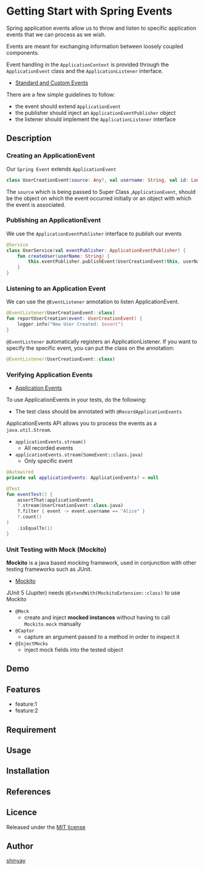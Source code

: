 # Getting Start with Spring Events
Spring application events allow us to throw and listen to specific application events that we can process as we wish.

Events are meant for exchanging information between loosely coupled components.

Event handling in the `ApplicationContext` is provided through the `ApplicationEvent` class and the `ApplicationListener` interface.
- [Standard and Custom Events](https://docs.spring.io/spring-framework/docs/current/reference/html/core.html#context-functionality-events)

There are a few simple guidelines to follow:
- the event should extend `ApplicationEvent`
- the publisher should inject an `ApplicationEventPublisher` object
- the listener should implement the `ApplicationListener` interface
## Description
### Creating an ApplicationEvent
Our `Spring Event` extends `ApplicationEvent`

```kotlin
class UserCreationEvent(source: Any?, val username: String, val id: Long) : ApplicationEvent(source!!)
```

The `source` which is being passed to Super Class ,`ApplicationEvent`, should be the object on which the event occurred initially or an object with which the event is associated.

### Publishing an ApplicationEvent
We use the `ApplicationEventPublisher` interface to publish our events

```kotlin
@Service
class UserService(val eventPublisher: ApplicationEventPublisher) {
    fun createUser(userName: String) {
        this.eventPublisher.publishEvent(UserCreationEvent(this, userName))
    }
}
```

### Listening to an Application Event
We can use the `@EventListener` annotation to listen ApplicationEvent.

```kotlin
@EventListener(UserCreationEvent::class)
fun reportUserCreation(event: UserCreationEvent) {
    logger.info("New User Created: $event")
}
```

`@EventListener` automatically registers an ApplicationListener.
If you want to specify the specific event, you can put the class on the annotation:
```kotlin
@EventListener(UserCreationEvent::class)
```

### Verifying Application Events
- [Application Events](https://docs.spring.io/spring-framework/docs/current/reference/html/testing.html#testcontext-application-events)

To use ApplicationEvents in your tests, do the following:

- The test class should be annotated with `@RecordApplicationEvents`

ApplicationEvents API allows you to process the events as a `java.util.Stream`.

- `applicationEvents.stream()`
  - All recorded events
- `applicationEvents.stream(SomeEvent::class.java)`
  - Only specific event

```kotlin
@Autowired
private val applicationEvents: ApplicationEvents? = null

@Test
fun eventTest() {
    assertThat(applicationEvents
    ?.stream(UserCreationEvent::class.java)
    ?.filter { event -> event.username == "Alice" }
    ?.count()
)
    .isEqualTo(1)
}
```

### Unit Testing with Mock (Mockito)
**Mockito** is a java based mocking framework, used in conjunction with other testing frameworks such as JUnit.

- [Mockito](https://site.mockito.org/)

JUnit 5 (Jupiter) needs `@ExtendWith(MockitoExtension::class)` to use Mockito

- `@Mock`
  - create and inject **mocked instances** without having to call `Mockito.mock` manually
- `@Captor`
  - capture an argument passed to a method in order to inspect it
- `@InjectMocks`
  - inject mock fields into the tested object

## Demo

## Features

- feature:1
- feature:2

## Requirement

## Usage

## Installation

## References

## Licence

Released under the [MIT license](https://gist.githubusercontent.com/shinyay/56e54ee4c0e22db8211e05e70a63247e/raw/34c6fdd50d54aa8e23560c296424aeb61599aa71/LICENSE)

## Author

[shinyay](https://github.com/shinyay)

